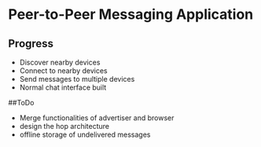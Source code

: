 # Peer-to-Peer Messaging Application



## Progress


- Discover nearby devices
- Connect to nearby devices
- Send messages to multiple devices
- Normal chat interface built


##ToDo

- Merge functionalities of advertiser and browser
- design the hop architecture
- offline storage of undelivered messages
